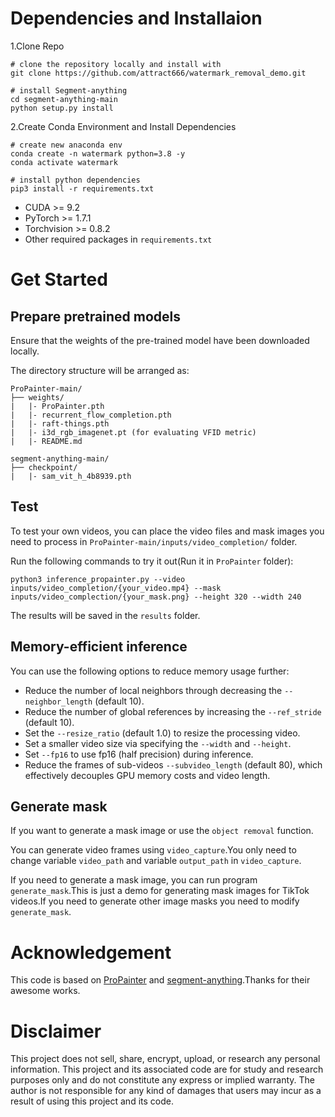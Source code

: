 # Dependencies and Installaion
1.Clone Repo
```
# clone the repository locally and install with
git clone https://github.com/attract666/watermark_removal_demo.git

# install Segment-anything
cd segment-anything-main
python setup.py install
```
2.Create Conda Environment and Install Dependencies
```
# create new anaconda env
conda create -n watermark python=3.8 -y
conda activate watermark

# install python dependencies
pip3 install -r requirements.txt
```
- CUDA >= 9.2
- PyTorch >= 1.7.1
- Torchvision >= 0.8.2
- Other required packages in ```requirements.txt```

# Get Started
## Prepare pretrained models
Ensure that the weights of the pre-trained model have been downloaded locally.

The directory structure will be arranged as:
```
ProPainter-main/
├── weights/
|   |- ProPainter.pth
|   |- recurrent_flow_completion.pth
|   |- raft-things.pth
|   |- i3d_rgb_imagenet.pt (for evaluating VFID metric)
|   |- README.md

segment-anything-main/
├── checkpoint/
|   |- sam_vit_h_4b8939.pth
```

## Test
To test your own videos, you can place the video files and mask images you need to process in ```ProPainter-main/inputs/video_completion/``` folder.

Run the following commands to try it out(Run it in ```ProPainter``` folder):
```
python3 inference_propainter.py --video inputs/video_completion/{your_video.mp4} --mask inputs/video_complection/{your_mask.png} --height 320 --width 240
```

The results will be saved in the ```results``` folder.

## Memory-efficient inference
You can use the following options to reduce memory usage further:
- Reduce the number of local neighbors through decreasing the ```--neighbor_length``` (default 10).
- Reduce the number of global references by increasing the ```--ref_stride``` (default 10).
- Set the ```--resize_ratio``` (default 1.0) to resize the processing video.
- Set a smaller video size via specifying the ```--width``` and ```--height```.
- Set ```--fp16``` to use fp16 (half precision) during inference.
- Reduce the frames of sub-videos ```--subvideo_length``` (default 80), which effectively decouples GPU memory costs and video length.

## Generate mask
If you want to generate a mask image or use the ```object removal``` function.

You can generate video frames using ```video_capture```.You only need to change variable ```video_path``` and variable ```output_path``` in ```video_capture```.

If you need to generate a mask image, you can run program ```generate_mask```.This is just a demo for generating mask images for TikTok videos.If you need to generate other image masks you need to modify ```generate_mask```.

# Acknowledgement
This code is based on [ProPainter](https://github.com/sczhou/ProPainter) and [segment-anything](https://github.com/facebookresearch/segment-anything).Thanks for their awesome works.

# Disclaimer
This project does not sell, share, encrypt, upload, or research any personal information. This project and its associated code are for study and research purposes only and do not constitute any express or implied warranty. The author is not responsible for any kind of damages that users may incur as a result of using this project and its code.